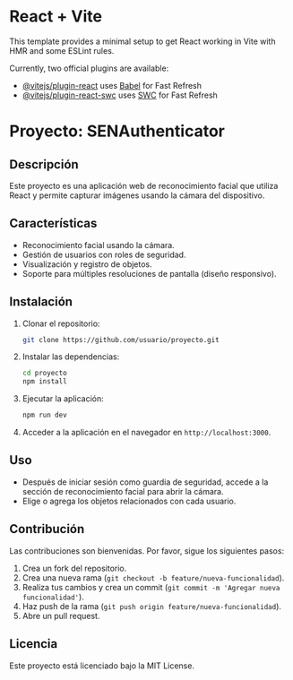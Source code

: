 # React + Vite

This template provides a minimal setup to get React working in Vite with HMR and some ESLint rules.

Currently, two official plugins are available:

- [@vitejs/plugin-react](https://github.com/vitejs/vite-plugin-react/blob/main/packages/plugin-react/README.md) uses [Babel](https://babeljs.io/) for Fast Refresh
- [@vitejs/plugin-react-swc](https://github.com/vitejs/vite-plugin-react-swc) uses [SWC](https://swc.rs/) for Fast Refresh



# Proyecto: SENAuthenticator

## Descripción
Este proyecto es una aplicación web de reconocimiento facial que utiliza React y permite capturar imágenes usando la cámara del dispositivo.

## Características
- Reconocimiento facial usando la cámara.
- Gestión de usuarios con roles de seguridad.
- Visualización y registro de objetos.
- Soporte para múltiples resoluciones de pantalla (diseño responsivo).


## Instalación
1. Clonar el repositorio:
    ```bash
    git clone https://github.com/usuario/proyecto.git
    ```

2. Instalar las dependencias:
    ```bash
    cd proyecto
    npm install
    ```

3. Ejecutar la aplicación:
    ```bash
    npm run dev
    ```

4. Acceder a la aplicación en el navegador en `http://localhost:3000`.


## Uso
- Después de iniciar sesión como guardia de seguridad, accede a la sección de reconocimiento facial para abrir la cámara.
- Elige o agrega los objetos relacionados con cada usuario.



## Contribución
Las contribuciones son bienvenidas. Por favor, sigue los siguientes pasos:
1. Crea un fork del repositorio.
2. Crea una nueva rama (`git checkout -b feature/nueva-funcionalidad`).
3. Realiza tus cambios y crea un commit (`git commit -m 'Agregar nueva funcionalidad'`).
4. Haz push de la rama (`git push origin feature/nueva-funcionalidad`).
5. Abre un pull request.


## Licencia
Este proyecto está licenciado bajo la MIT License.
